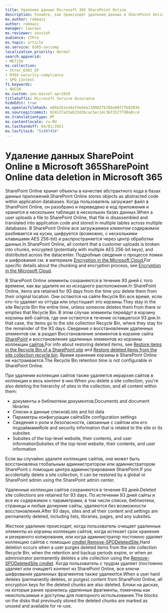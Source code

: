 ```yaml
---
title: Удаление данных Microsoft 365 SharePoint Online
description: Узнайте, как происходит удаление данных в SharePoint Online, например, где хранится удаленный контент и как долго.
ms.author: robmazz
author: robmazz
manager: laurawi
ms.reviewer: sosstah
audience: ITPro
ms.topic: article
ms.service: O365-seccomp
localization_priority: Normal
search.appverid:
- MET150
ms.collection:
- Strat_O365_IP
- M365-security-compliance
- SPO_Content
f1.keywords:
- NOCSH
ms.custom: seo-marvel-apr2020
titleSuffix: Microsoft Service Assurance
hideEdit: true
ms.openlocfilehash: e89a261e44ef4eb4a1399027b70be88fffb82036
ms.sourcegitcommit: 024137a15ab23d26cac5ec14c36f3577fd8a0cc4
ms.translationtype: MT
ms.contentlocale: ru-RU
ms.lasthandoff: 04/01/2021
ms.locfileid: "51497416"
---
```

# <a name="sharepoint-online-data-deletion-in-microsoft-365"></a><span data-ttu-id="27194-103">Удаление данных SharePoint Online в Microsoft 365</span><span class="sxs-lookup"><span data-stu-id="27194-103">SharePoint Online data deletion in Microsoft 365</span></span>

<span data-ttu-id="27194-104">SharePoint Online хранит объекты в качестве абстрактного кода в базах данных приложений.</span><span class="sxs-lookup"><span data-stu-id="27194-104">SharePoint Online stores objects as abstracted code within application databases.</span></span> <span data-ttu-id="27194-105">Когда пользователь загружает файл в SharePoint Online, он разобрано и переведено в код приложения и хранится в нескольких таблицах в нескольких базах данных.</span><span class="sxs-lookup"><span data-stu-id="27194-105">When a user uploads a file to SharePoint Online, that file is disassembled and translated into application code and stored in multiple tables across multiple databases.</span></span> <span data-ttu-id="27194-106">В SharePoint Online все загружаемое клиентом содержимое разбивается на куски, шифруется (возможно, с несколькими клавишами AES 256-bit) и распространяется через центр обработки данных.</span><span class="sxs-lookup"><span data-stu-id="27194-106">In SharePoint Online, all content that a customer uploads is broken into chunks, encrypted (potentially with multiple AES 256-bit keys), and distributed across the datacenter.</span></span> <span data-ttu-id="27194-107">Подробные сведения о процессе ломки и шифрования см. в материале [Encryption in the Microsoft Cloud.](/microsoft-365/compliance/office-365-encryption-in-the-microsoft-cloud-overview)</span><span class="sxs-lookup"><span data-stu-id="27194-107">For specific details about the chunking and encryption process, see [Encryption in the Microsoft Cloud](/microsoft-365/compliance/office-365-encryption-in-the-microsoft-cloud-overview).</span></span> 

<span data-ttu-id="27194-108">В SharePoint Online элементы сохраняются в течение 93 дней с того времени, как вы удалите их из исходного расположения.</span><span class="sxs-lookup"><span data-stu-id="27194-108">In SharePoint Online, items are retained for 93 days from the time you delete them from their original location.</span></span> <span data-ttu-id="27194-109">Они остаются на сайте Recycle Bin все время, если кто-то удаляет их оттуда или опустошает это корзины.</span><span class="sxs-lookup"><span data-stu-id="27194-109">They stay in the site Recycle Bin the entire time, unless someone deletes them from there or empties that Recycle Bin.</span></span> <span data-ttu-id="27194-110">В этом случае элементы перейдут в корзину корзины веб-сайтов, где они остаются в течение оставшегося 93 дня.</span><span class="sxs-lookup"><span data-stu-id="27194-110">In that case, the items go to the site collection Recycle Bin, where they stay for the remainder of the 93 days.</span></span> <span data-ttu-id="27194-111">Сведения о восстановлении удаленных элементов см. в раздел Восстановление элементов в корзине сайта [SharePoint](https://support.office.com/article/6df466b6-55f2-4898-8d6e-c0dff851a0be#ID0EAADAAA=Online
) и восстановление удаленных элементов из корзины коллекции [сайтов.](https://support.office.com/article/5fa924ee-16d7-487b-9a0a-021b9062d14b)</span><span class="sxs-lookup"><span data-stu-id="27194-111">For info about restoring deleted items, see [Restore items in the Recycle Bin of a SharePoint site](https://support.office.com/article/6df466b6-55f2-4898-8d6e-c0dff851a0be#ID0EAADAAA=Online
) and [Restore deleted items from the site collection recycle bin](https://support.office.com/article/5fa924ee-16d7-487b-9a0a-021b9062d14b).</span></span> <span data-ttu-id="27194-112">Время хранения корзины в SharePoint Online не настраивается.</span><span class="sxs-lookup"><span data-stu-id="27194-112">The Recycle Bin retention time is not configurable in SharePoint Online.</span></span>

<span data-ttu-id="27194-113">При удалении коллекции сайтов также удаляется иерархия сайтов в коллекции и весь контент в них:</span><span class="sxs-lookup"><span data-stu-id="27194-113">When you delete a site collection, you're also deleting the hierarchy of sites in the collection, and all content within them:</span></span>

- <span data-ttu-id="27194-114">документы и библиотеки документов;</span><span class="sxs-lookup"><span data-stu-id="27194-114">Documents and document libraries</span></span>
- <span data-ttu-id="27194-115">Списки и данные списков</span><span class="sxs-lookup"><span data-stu-id="27194-115">Lists and list data</span></span>
- <span data-ttu-id="27194-116">Параметры конфигурации сайта</span><span class="sxs-lookup"><span data-stu-id="27194-116">Site configuration settings</span></span>
- <span data-ttu-id="27194-117">Сведения о роли и безопасности, связанные с сайтом или его подзаймами</span><span class="sxs-lookup"><span data-stu-id="27194-117">Role and security information that is related to the site or its subsites</span></span>
- <span data-ttu-id="27194-118">Subsites of the top-level website, their contents, and user information</span><span class="sxs-lookup"><span data-stu-id="27194-118">Subsites of the top-level website, their contents, and user information</span></span>

<span data-ttu-id="27194-119">Если вы случайно удалите коллекцию сайтов, она может быть восстановлена глобальным администратором или администратором SharePoint с помощью центра администрирования SharePoint.</span><span class="sxs-lookup"><span data-stu-id="27194-119">If you accidentally delete a site collection, it can be restored by a global or SharePoint admin using the SharePoint admin center.</span></span>

<span data-ttu-id="27194-120">Удаленные коллекции сайтов сохраняются в течение 93 дней.</span><span class="sxs-lookup"><span data-stu-id="27194-120">Deleted site collections are retained for 93 days.</span></span> <span data-ttu-id="27194-121">По истечении 93 дней сайты и все их содержимое с параметрами, в том числе списки, библиотеки, страницы и любые дочерние сайты, удаляются без возможности восстановления.</span><span class="sxs-lookup"><span data-stu-id="27194-121">After 93 days, sites and all their content and settings are permanently deleted, including lists, libraries, pages, and any subsites.</span></span>

<span data-ttu-id="27194-122">Жесткое удаление происходит, когда пользователь очищает удаленные элементы из корзины коллекции сайтов, когда истекает срок хранения и резервного копирования, или когда администратор постоянно удаляет коллекцию сайтов с помощью [cmdlet Remove-SPODeletedSite.](/powershell/module/sharepoint-online/remove-spodeletedsite)</span><span class="sxs-lookup"><span data-stu-id="27194-122">Hard deletion occurs when a user purges deleted items from the site collection Recycle Bin, when the retention and backup periods expire, or when an administrator permanently deletes a site collection using the [Remove-SPODeletedSite cmdlet](/powershell/module/sharepoint-online/remove-spodeletedsite).</span></span> <span data-ttu-id="27194-123">Когда пользователь с трудом удаляет (постоянно удаляет или очищает) контент из SharePoint Online, все ключи шифрования удаленных фрагментов также удаляются.</span><span class="sxs-lookup"><span data-stu-id="27194-123">When a user hard deletes (permanently deletes, or purges) content from SharePoint Online, all encryption keys for the deleted chunks are also deleted.</span></span> <span data-ttu-id="27194-124">Блоки на дисках, на которые ранее хранились удаленные фрагменты, помечены как неиспользимые и доступны для повторного использования.</span><span class="sxs-lookup"><span data-stu-id="27194-124">The blocks on the disks that previously stored the deleted chunks are marked as unused and available for re-use.</span></span>
